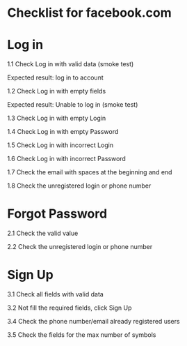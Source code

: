 # Checklist for facebook.com 
# Log in 
1.1 Check Log in with valid data (smoke test)

Expected result: log in to  account

1.2 Check Log in with empty fields

Expected result: Unable to log in (smoke test)

1.3 Check Log in with empty Login

1.4 Check Log in with empty Password

1.5 Check Log in with incorrect Login

1.6 Check Log in with incorrect Password

1.7 Сheck the email with spaces at the beginning and end

1.8 Сheck the unregistered login or phone number
# Forgot Password
2.1 Сheck the valid value

2.2 Сheck the unregistered login or phone number

# Sign Up
3.1 Check all fields with valid data

3.2 Not fill  the required fields, click Sign Up

3.4 Check the phone number/email already registered users

3.5 Check the fields for the max number of symbols

